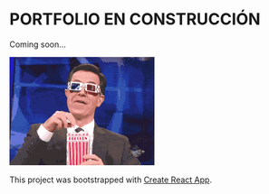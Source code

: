 # **PORTFOLIO EN CONSTRUCCIÓN**
Coming soon...

![coming soon](./src/images/pop-corns.gif)


This project was bootstrapped with [Create React App](https://github.com/facebook/create-react-app).
